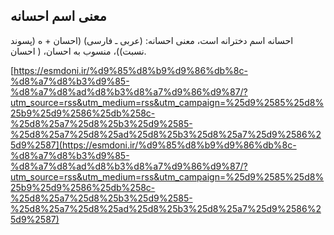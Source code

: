 ## معنی اسم احسانه


احسانه اسم دخترانه است، معنی احسانه: (عربی ـ فارسی) (احسان + ه (پسوند نسبت))، منسوب به احسان، ( احسان.

[https://esmdoni.ir/%d9%85%d8%b9%d9%86%db%8c-%d8%a7%d8%b3%d9%85-%d8%a7%d8%ad%d8%b3%d8%a7%d9%86%d9%87/?utm_source=rss&utm_medium=rss&utm_campaign=%25d9%2585%25d8%25b9%25d9%2586%25db%258c-%25d8%25a7%25d8%25b3%25d9%2585-%25d8%25a7%25d8%25ad%25d8%25b3%25d8%25a7%25d9%2586%25d9%2587](https://esmdoni.ir/%d9%85%d8%b9%d9%86%db%8c-%d8%a7%d8%b3%d9%85-%d8%a7%d8%ad%d8%b3%d8%a7%d9%86%d9%87/?utm_source=rss&utm_medium=rss&utm_campaign=%25d9%2585%25d8%25b9%25d9%2586%25db%258c-%25d8%25a7%25d8%25b3%25d9%2585-%25d8%25a7%25d8%25ad%25d8%25b3%25d8%25a7%25d9%2586%25d9%2587) 